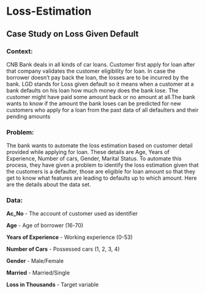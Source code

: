 # Loss-Estimation

## Case Study on Loss Given Default


### Context:
CNB Bank deals in all kinds of car loans. Customer first apply for loan after that company validates the customer eligibility for loan. In case the borrower doesn’t pay back the loan, the losses are to be incurred by the bank. LGD stands for Loss given default so it means when a customer at a bank defaults on his loan how much money does the bank lose. The customer might have paid some amount back or no amount at all.The bank wants to know if the amount the bank loses can be predicted for new customers who apply for a loan from the past data of all defaulters and their pending amounts

### Problem:
The bank wants to automate the loss estimation based on customer detail provided while applying for loan. These details are Age, Years of Experience, Number of cars, Gender, Marital Status. To automate this process, they have given a problem to identify the loss estimation given that the customers is a defaulter, those are eligible for loan amount so that they get to know what features are leading to defaults up to which amount. Here are the details about the data set.

### Data:


**Ac_No** - The account of customer used as identifier

**Age** - Age of borrower (16-70)

**Years of Experience** - Working experience (0-53)

**Number of Cars** - Possessed cars (1, 2, 3, 4)

**Gender** - Male/Female

**Married** - Married/Single

**Loss in Thousands** - Target variable
